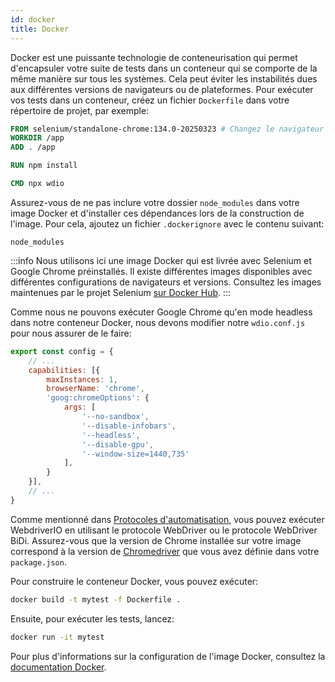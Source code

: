 ```yaml
---
id: docker
title: Docker
---
```


Docker est une puissante technologie de conteneurisation qui permet d'encapsuler votre suite de tests dans un conteneur qui se comporte de la même manière sur tous les systèmes. Cela peut éviter les instabilités dues aux différentes versions de navigateurs ou de plateformes. Pour exécuter vos tests dans un conteneur, créez un fichier `Dockerfile` dans votre répertoire de projet, par exemple:

```Dockerfile
FROM selenium/standalone-chrome:134.0-20250323 # Changez le navigateur et la version selon vos besoins
WORKDIR /app
ADD . /app

RUN npm install

CMD npx wdio
```

Assurez-vous de ne pas inclure votre dossier `node_modules` dans votre image Docker et d'installer ces dépendances lors de la construction de l'image. Pour cela, ajoutez un fichier `.dockerignore` avec le contenu suivant:

```
node_modules
```

:::info
Nous utilisons ici une image Docker qui est livrée avec Selenium et Google Chrome préinstallés. Il existe différentes images disponibles avec différentes configurations de navigateurs et versions. Consultez les images maintenues par le projet Selenium [sur Docker Hub](https://hub.docker.com/u/selenium).
:::

Comme nous ne pouvons exécuter Google Chrome qu'en mode headless dans notre conteneur Docker, nous devons modifier notre `wdio.conf.js` pour nous assurer de le faire:

```js title="wdio.conf.js"
export const config = {
    // ...
    capabilities: [{
        maxInstances: 1,
        browserName: 'chrome',
        'goog:chromeOptions': {
            args: [
                '--no-sandbox',
                '--disable-infobars',
                '--headless',
                '--disable-gpu',
                '--window-size=1440,735'
            ],
        }
    }],
    // ...
}
```

Comme mentionné dans [Protocoles d'automatisation](/docs/automationProtocols), vous pouvez exécuter WebdriverIO en utilisant le protocole WebDriver ou le protocole WebDriver BiDi. Assurez-vous que la version de Chrome installée sur votre image correspond à la version de [Chromedriver](https://www.npmjs.com/package/chromedriver) que vous avez définie dans votre `package.json`.

Pour construire le conteneur Docker, vous pouvez exécuter:

```sh
docker build -t mytest -f Dockerfile .
```

Ensuite, pour exécuter les tests, lancez:

```sh
docker run -it mytest
```

Pour plus d'informations sur la configuration de l'image Docker, consultez la [documentation Docker](https://docs.docker.com/).